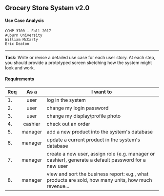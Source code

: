 ## Grocery Store System v2.0
#### Use Case Analysis 
	COMP 3700 - Fall 2017
	Auburn University 
	William McCarty
	Eric Deaton
***

**Task:** Write or revise a detailed use case for each user story. At each step, you should provide a prototyped screen sketching how the system might look and work.

#### Requirements
| Req 	 	| As a 		| I want to	|
|-----------|:---------:|-------------------------------------------------------------------------------------------------------|
|1. 		| user	 	| log in the system 																					|
|2. 		| user	 	| change my login password 																				|
|3. 		| user	 	| change my display/profile photo 																		|	
|4. 		| cashier	| check out an order 																					|
|5. 		| manager	| add a new product into the system's database 															|
|6. 		| manager	| update a current product in the system's database 													|
|7. 		| manager	| create a new user, assign role (e.g. manager or cashier), generate a default password for a new user 	|
|8. 		| manager	| view and sort the business report: e.g., what products are sold, how many units, how much revenue... 	|

